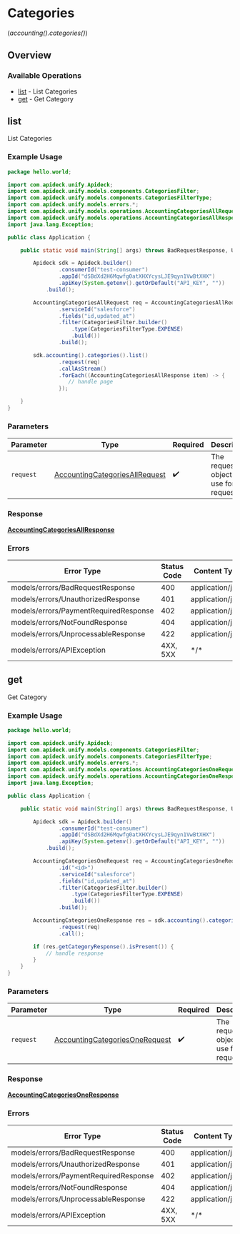# Categories
(*accounting().categories()*)

## Overview

### Available Operations

* [list](#list) - List Categories
* [get](#get) - Get Category

## list

List Categories

### Example Usage

```java
package hello.world;

import com.apideck.unify.Apideck;
import com.apideck.unify.models.components.CategoriesFilter;
import com.apideck.unify.models.components.CategoriesFilterType;
import com.apideck.unify.models.errors.*;
import com.apideck.unify.models.operations.AccountingCategoriesAllRequest;
import com.apideck.unify.models.operations.AccountingCategoriesAllResponse;
import java.lang.Exception;

public class Application {

    public static void main(String[] args) throws BadRequestResponse, UnauthorizedResponse, PaymentRequiredResponse, NotFoundResponse, UnprocessableResponse, Exception {

        Apideck sdk = Apideck.builder()
                .consumerId("test-consumer")
                .appId("dSBdXd2H6Mqwfg0atXHXYcysLJE9qyn1VwBtXHX")
                .apiKey(System.getenv().getOrDefault("API_KEY", ""))
            .build();

        AccountingCategoriesAllRequest req = AccountingCategoriesAllRequest.builder()
                .serviceId("salesforce")
                .fields("id,updated_at")
                .filter(CategoriesFilter.builder()
                    .type(CategoriesFilterType.EXPENSE)
                    .build())
                .build();

        sdk.accounting().categories().list()
                .request(req)
                .callAsStream()
                .forEach((AccountingCategoriesAllResponse item) -> {
                   // handle page
                });

    }
}
```

### Parameters

| Parameter                                                                                   | Type                                                                                        | Required                                                                                    | Description                                                                                 |
| ------------------------------------------------------------------------------------------- | ------------------------------------------------------------------------------------------- | ------------------------------------------------------------------------------------------- | ------------------------------------------------------------------------------------------- |
| `request`                                                                                   | [AccountingCategoriesAllRequest](../../models/operations/AccountingCategoriesAllRequest.md) | :heavy_check_mark:                                                                          | The request object to use for the request.                                                  |

### Response

**[AccountingCategoriesAllResponse](../../models/operations/AccountingCategoriesAllResponse.md)**

### Errors

| Error Type                            | Status Code                           | Content Type                          |
| ------------------------------------- | ------------------------------------- | ------------------------------------- |
| models/errors/BadRequestResponse      | 400                                   | application/json                      |
| models/errors/UnauthorizedResponse    | 401                                   | application/json                      |
| models/errors/PaymentRequiredResponse | 402                                   | application/json                      |
| models/errors/NotFoundResponse        | 404                                   | application/json                      |
| models/errors/UnprocessableResponse   | 422                                   | application/json                      |
| models/errors/APIException            | 4XX, 5XX                              | \*/\*                                 |

## get

Get Category

### Example Usage

```java
package hello.world;

import com.apideck.unify.Apideck;
import com.apideck.unify.models.components.CategoriesFilter;
import com.apideck.unify.models.components.CategoriesFilterType;
import com.apideck.unify.models.errors.*;
import com.apideck.unify.models.operations.AccountingCategoriesOneRequest;
import com.apideck.unify.models.operations.AccountingCategoriesOneResponse;
import java.lang.Exception;

public class Application {

    public static void main(String[] args) throws BadRequestResponse, UnauthorizedResponse, PaymentRequiredResponse, NotFoundResponse, UnprocessableResponse, Exception {

        Apideck sdk = Apideck.builder()
                .consumerId("test-consumer")
                .appId("dSBdXd2H6Mqwfg0atXHXYcysLJE9qyn1VwBtXHX")
                .apiKey(System.getenv().getOrDefault("API_KEY", ""))
            .build();

        AccountingCategoriesOneRequest req = AccountingCategoriesOneRequest.builder()
                .id("<id>")
                .serviceId("salesforce")
                .fields("id,updated_at")
                .filter(CategoriesFilter.builder()
                    .type(CategoriesFilterType.EXPENSE)
                    .build())
                .build();

        AccountingCategoriesOneResponse res = sdk.accounting().categories().get()
                .request(req)
                .call();

        if (res.getCategoryResponse().isPresent()) {
            // handle response
        }
    }
}
```

### Parameters

| Parameter                                                                                   | Type                                                                                        | Required                                                                                    | Description                                                                                 |
| ------------------------------------------------------------------------------------------- | ------------------------------------------------------------------------------------------- | ------------------------------------------------------------------------------------------- | ------------------------------------------------------------------------------------------- |
| `request`                                                                                   | [AccountingCategoriesOneRequest](../../models/operations/AccountingCategoriesOneRequest.md) | :heavy_check_mark:                                                                          | The request object to use for the request.                                                  |

### Response

**[AccountingCategoriesOneResponse](../../models/operations/AccountingCategoriesOneResponse.md)**

### Errors

| Error Type                            | Status Code                           | Content Type                          |
| ------------------------------------- | ------------------------------------- | ------------------------------------- |
| models/errors/BadRequestResponse      | 400                                   | application/json                      |
| models/errors/UnauthorizedResponse    | 401                                   | application/json                      |
| models/errors/PaymentRequiredResponse | 402                                   | application/json                      |
| models/errors/NotFoundResponse        | 404                                   | application/json                      |
| models/errors/UnprocessableResponse   | 422                                   | application/json                      |
| models/errors/APIException            | 4XX, 5XX                              | \*/\*                                 |